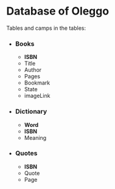 # Database of Oleggo
Tables and camps in the tables:
* ### Books
    * __ISBN__
    * Title
    * Author
    * Pages
    * Bookmark
    * State
    * imageLink
    
* ### Dictionary
    * __Word__
    * __ISBN__
    * Meaning
    
* ### Quotes
    * __ISBN__
    * Quote
    * Page
